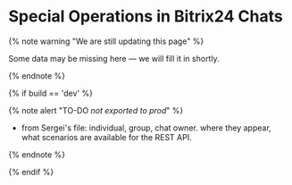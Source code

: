 # Special Operations in Bitrix24 Chats

{% note warning "We are still updating this page" %}

Some data may be missing here — we will fill it in shortly.

{% endnote %}

{% if build == 'dev' %}

{% note alert "TO-DO _not exported to prod_" %}

- from Sergei's file: individual, group, chat owner. where they appear, what scenarios are available for the REST API.

{% endnote %}

{% endif %}